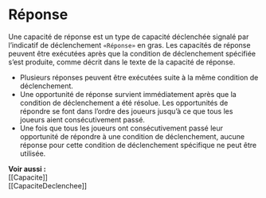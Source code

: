 # Réponse
Une capacité de réponse est un type de capacité déclenchée signalé par l’indicatif de déclenchement `«Réponse»` en gras. Les capacités de réponse peuvent être exécutées après que la condition de déclenchement spécifiée s’est produite, comme décrit dans le texte de la capacité de réponse.  
- Plusieurs réponses peuvent être exécutées suite à la même condition de déclenchement. 
- Une opportunité de réponse survient immédiatement après que la condition de déclenchement a été résolue. Les opportunités de répondre se font dans l’ordre des joueurs jusqu’à ce que tous les joueurs aient consécutivement passé.
- Une fois que tous les joueurs ont consécutivement passé leur opportunité de répondre à une condition de déclenchement, aucune réponse pour cette condition de déclenchement spécifique ne peut être utilisée.

**Voir aussi :**  
[[Capacite]]  
[[CapaciteDeclenchee]]